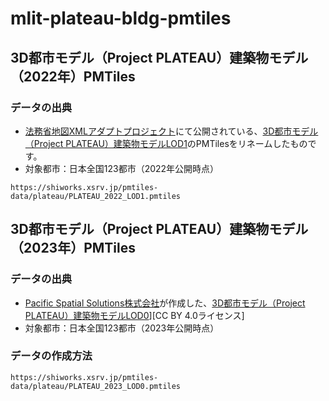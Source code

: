 # mlit-plateau-bldg-pmtiles
## 3D都市モデル（Project PLATEAU）建築物モデル（2022年）PMTiles
### データの出典
- [法務省地図XMLアダプトプロジェクト](https://github.com/amx-project/apb)にて公開されている、[3D都市モデル（Project PLATEAU）建築物モデルLOD1](https://www.geospatial.jp/ckan/dataset/plateau)のPMTilesをリネームしたものです。
- 対象都市：日本全国123都市（2022年公開時点）
```
https://shiworks.xsrv.jp/pmtiles-data/plateau/PLATEAU_2022_LOD1.pmtiles
```
## 3D都市モデル（Project PLATEAU）建築物モデル（2023年）PMTiles
### データの出典
- [Pacific Spatial Solutions株式会社](https://beta.source.coop/repositories/pacificspatial/flateau/description/)が作成した、[3D都市モデル（Project PLATEAU）建築物モデルLOD0](https://www.geospatial.jp/ckan/dataset/plateau)][CC BY 4.0ライセンス]
- 対象都市：日本全国123都市（2023年公開時点）
### データの作成方法

```
https://shiworks.xsrv.jp/pmtiles-data/plateau/PLATEAU_2023_LOD0.pmtiles
```
